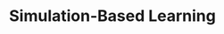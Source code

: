 ---
layout: category
title: "Simulation-Based Learning"
group: technologies
category: simulation-based-learning
permalink: /technologies/simulation-based-learning
sidebar:
  nav: "side-nav"
---